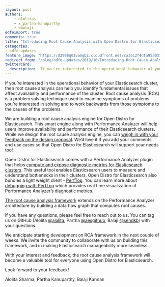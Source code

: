 ```yaml
---
layout: post
authors: 
    - alolitas
    - x_partha-kanuparthy
    - kbalaji
odfeimport: true
comments: true
title: "Introducing Root Cause Analysis with Open Distro for Elasticsearch"
categories:
- odfe-updates
feature_image: "https://d2908q01vomqb2.cloudfront.net/ca3512f4dfa95a03169c5a670a4c91a19b3077b4/2019/03/26/open_disto-elasticsearch-logo-800x400.jpg"
redirect_from: "/blog/odfe-updates/2019/10/Introducing-Root-Cause-Analysis-with-Open-Distro-for-Elasticsearch/"
twittercard:
  description:  If you’re interested in the operational behavior of your Elasticsearch cluster, then root cause analysis can help you identify fundamental issues that affect availability and performance of the cluster. Root cause analysis (RCA) is a problem solving technique used to examine symptoms of problems you’re interested in solving and to work backwards from those symptoms to the causes of the problems.
---
```

If you’re interested in the operational behavior of your Elasticsearch cluster, then root cause analysis can help you identify fundamental issues that affect availability and performance of the cluster. Root cause analysis (RCA) is a problem solving technique used to examine symptoms of problems you’re interested in solving and to work backwards from those symptoms to the causes of the problems.

We are building a root cause analysis engine for Open Distro for Elasticsearch. This smart engine along with Performance Analyzer will help users improve availability and performance of their Elasticsearch clusters. While we design the root cause analysis engine, you can [weigh in with your feedback on the design proposal](https://github.com/opendistro-for-elasticsearch/performance-analyzer/blob/master/rca/rfc-rca.pdf). We’d love it if you add your comments and use cases so that Open Distro for Elasticsearch will support your needs too!

Open Distro for Elasticsearch comes with a Performance Analyzer plugin that helps [compute and expose diagnostic metrics for Elasticsearch clusters](https://aws.amazon.com/blogs/opensource/open-distro-for-elasticsearchs-performance-analyzer-kibana/). This useful tool enables Elasticsearch users to measure and understand bottlenecks in their clusters. Open Distro for Elasticsearch also bundles a light weight client - [PerfTop](https://github.com/opendistro-for-elasticsearch/perftop). You can learn more about [debugging with PerfTop](https://aws.amazon.com/blogs/opensource/analyze-your-open-distro-for-elasticsearch-cluster-using-performance-analyzer-and-perftop/) which provides real time visualization of Performance Analyzer’s diagnostic metrics.

[The root cause analysis framework](https://github.com/opendistro-for-elasticsearch/performance-analyzer/blob/master/rca/rfc-rca.pdf) extends on the Performance Analyzer architecture by building a data flow graph that computes root causes.

If you have any questions, please feel free to reach out to us. You can tag us on GitHub (Alolita [@alolita](https://github.com/alolita), Partha [@aesgithub](https://github.com/aesgithub), Balaji [@sendkb](https://github.com/sendkb)) with your questions.

We anticipate starting development on RCA framework in the next couple of weeks. We invite the community to collaborate with us on building this framework, and in making Elasticsearch manageability more seamless.

With your interest and feedback, the root cause analysis framework will become a valuable tool for everyone using Open Distro for Elasticsearch.

Look forward to your feedback!

Alolita Sharma, Partha Kanuparthy, Balaji Kannan
